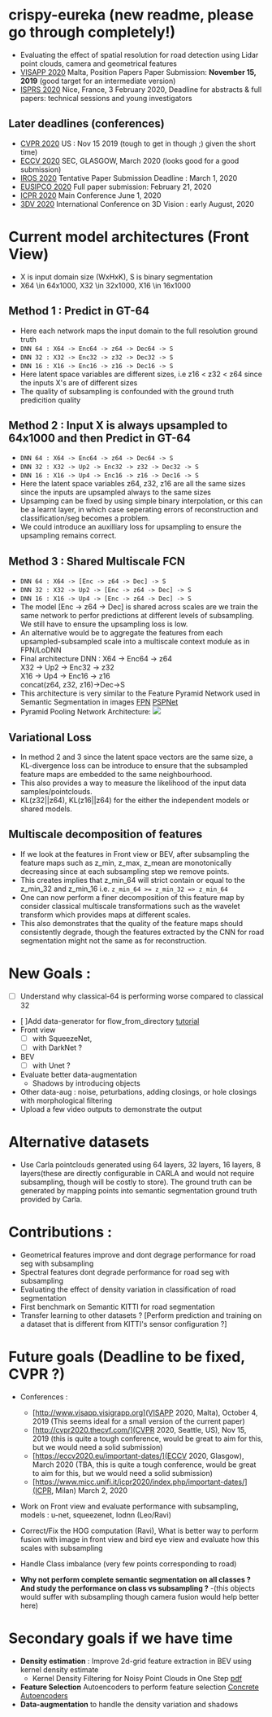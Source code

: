 # crispy-eureka (new readme, please go through completely!)
* Evaluating the effect of spatial resolution for road detection using Lidar point clouds, camera and geometrical features
* [VISAPP 2020](http://www.visapp.visigrapp.org/CallForPapers.aspx) Malta, Position Papers Paper Submission: **November 15, 2019** (good target for an intermediate version)
* [ISPRS 2020](http://www.isprs2020-nice.com/) Nice, France, 3 February 2020, Deadline for abstracts & full papers: technical sessions and young investigators
## Later deadlines (conferences)
* [CVPR 2020](http://cvpr2020.thecvf.com/) US : Nov 15 2019 (tough to get in though ;) given the short time)
* [ECCV 2020](https://eccv2020.eu/important-dates/) SEC, GLASGOW, March 2020 (looks good for a good submission)
* [IROS 2020](http://www.iros2020.org/) Tentative Paper Submission Deadline : March 1, 2020
* [EUSIPCO 2020](https://eusipco2020.org/calls/) Full paper submission: February 21, 2020
* [ICPR 2020](https://www.micc.unifi.it/icpr2020/index.php/important-dates/) Main Conference June 1, 2020
* [3DV 2020](http://3dv2020.dgcv.nii.ac.jp/) International Conference on 3D Vision : early August, 2020

# Current model architectures (Front View)
- X is input domain size (WxHxK), S is binary segmentation 
- X64 \in 64x1000, X32 \in 32x1000, X16 \in 16x1000
## Method 1 : Predict in GT-64
- Here each network maps the input domain to the full resolution ground truth
- ```DNN 64 : X64 -> Enc64 -> z64 -> Dec64 -> S ```
- ```DNN 32 : X32 -> Enc32 -> z32 -> Dec32 -> S``` 
- ```DNN 16 : X16 -> Enc16 -> z16 -> Dec16 -> S``` 
- Here latent space variables are different sizes, i.e z16 < z32 < z64 since the inputs X's are of different sizes
- The quality of subsampling is confounded with the ground truth predicition quality
## Method 2 : Input X is always upsampled to 64x1000 and then Predict in GT-64
- ```DNN 64 : X64 -> Enc64 -> z64 -> Dec64 -> S ```
- ```DNN 32 : X32 -> Up2 -> Enc32 -> z32 -> Dec32 -> S``` 
- ```DNN 16 : X16 -> Up4 -> Enc16 -> z16 -> Dec16 -> S```
- Here the latent space variables z64, z32, z16 are all the same sizes since the inputs are upsampled always to the same sizes
- Upsamping can be fixed by using simple binary interpolation, or this can be a learnt layer, in which case seperating errors of reconstruction and classification/seg becomes a problem.
- We could introduce an auxilliary loss for upsampling to ensure the upsampling remains correct.
## Method 3 : Shared Multiscale FCN
- ``` DNN 64 : X64 -> [Enc -> z64 -> Dec] -> S ```
- ``` DNN 32 : X32 -> Up2 -> [Enc -> z64 -> Dec] -> S ```
- ``` DNN 16 : X16 -> Up4 -> [Enc -> z64 -> Dec] -> S ```
- The model [Enc -> z64 -> Dec] is shared across scales are we train the same network to perfor predictions at different levels of subsampling. We still have to ensure the upsampling loss is low.
- An alternative would be to aggregate the features from each upsampled-subsampled scale into a multiscale context module as in FPN/LoDNN
- Final architecture DNN   :
X64 -> Enc64 -> z64   
X32 -> Up2 -> Enc32 -> z32  
X16 -> Up4 -> Enc16 -> z16  
concat(z64, z32, z16)->Dec->S    
- This architecture is very similar to the Feature Pyramid Network used in Semantic Segmentation in images [FPN](https://towardsdatascience.com/review-fpn-feature-pyramid-network-object-detection-262fc7482610) [PSPNet](https://towardsdatascience.com/review-pspnet-winner-in-ilsvrc-2016-semantic-segmentation-scene-parsing-e089e5df177d)
- Pyramid Pooling Network Architecture:
![](`https://miro.medium.com/max/1304/1*IxUlWP8RBtxNS1N6hyBAxA.png`)
## Variational Loss
- In method 2 and 3 since the latent space vectors are the same size, a KL-divergence loss can be introduce to ensure that the subsampled feature maps are embedded to the same neighbourhood.
- This also provides a way to measure the likelihood of the input data samples/pointclouds.
- KL(z32||z64), KL(z16||z64) for the either the independent models or shared models.
## Multiscale decomposition of features
- If we look at the features in Front view or BEV, after subsampling the feature maps such as z_min, z_max, z_mean are monotonically decreasing since at each subsampling step we remove points. 
- This creates implies that z_min_64 will strict contain or equal to the z_min_32 and z_min_16 i.e. ```z_min_64 >= z_min_32 => z_min_64```
- One can now perform a finer decomposition of this feature map by consider classical multiscale transformations such as the wavelet transform which provides maps at different scales.
- This also demonstrates that the quality of the feature maps should consistently degrade, though the features extracted by the CNN for road segmentation might not the same as for reconstruction.
# New Goals :
- [ ] Understand why classical-64 is performing worse compared to classical 32
- [ ]Add data-generator for flow_from_directory [tutorial](https://stanford.edu/~shervine/blog/keras-how-to-generate-data-on-the-fly)
- Front view 
	- [ ] with SqueezeNet, 
	- [ ] with DarkNet ?
- BEV
	- [ ] with Unet ?
- Evaluate better data-augmentation 
	- Shadows by introducing objects
- Other data-aug : noise, peturbations, adding closings, or hole closings with morphological filtering
- Upload a few video outputs to demonstrate the output

# Alternative datasets
- Use Carla pointclouds generated using 64 layers, 32 layers, 16 layers, 8 layers(these are directly configurable in CARLA and would not require subsampling, though will be costly to store). The ground truth can be generated by mapping points into semantic segmentation ground truth provided by Carla.


# Contributions : 
- Geometrical features improve and dont degrage performance for road seg with subsampling
- Spectral features dont degrade performance for road seg with subsampling
- Evaluating the effect of density variation in classification of road segmentation
- First benchmark on Semantic KITTI for road segmentation
- Transfer learning to other datasets ? [Perform prediction and training on a dataset that is different from KITTI's sensor configuration ?]

# Future goals (Deadline to be fixed, CVPR ?)
- Conferences : 
	- [http://www.visapp.visigrapp.org](VISAPP 2020, Malta), October 4, 2019 (This seems ideal for a small version of the current paper)
	- [http://cvpr2020.thecvf.com/](CVPR 2020, Seattle, US), Nov 15, 2019 (this is quite a tough conference, would be great to aim for this, but we would need a solid submission)
	- [https://eccv2020.eu/important-dates/](ECCV 2020, Glasgow), March 2020 (TBA, this is quite a tough conference, would be great to aim for this, but we would need a solid submission)
	- [https://www.micc.unifi.it/icpr2020/index.php/important-dates/](ICPR, Milan) March 2, 2020 

- Work on Front view and evaluate performance with subsampling, models : u-net, squeezenet, lodnn (Leo/Ravi)
- Correct/Fix the HOG computation (Ravi), What is better way to perform fusion with image in front view and bird eye view and evaluate how this scales with subsampling
- Handle Class imbalance (very few points corresponding to road)
- **Why not perform complete semantic segmentation on all classes ? And study the performance on class vs subsampling ?**
	-(this objects would suffer with subsampling though camera fusion would help better here)

# Secondary goals if we have time
- **Density estimation** : Improve 2d-grid feature extraction in BEV using kernel density estimate
	- Kernel Density Filtering for Noisy Point Clouds in One Step [pdf](http://www.csd.uwo.ca/faculty/beau/PAPERS/imvip-15.pdf)
- **Feature Selection** Autoencoders to perform feature selection [Concrete Autoencoders](https://github.com/mfbalin/Concrete-Autoencoders)
- **Data-augmentation** to handle the density variation and shadows

